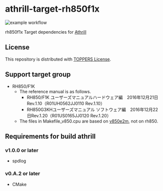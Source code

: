 # athrill-target-rh850f1x
![example workflow](https://github.com/toppers/athrill-target-rh850f1x/actions/workflows/build.yml/badge.svg)

rh850f1x Target dependencies for [Athrill](https://github.com/toppers/athrill)

## License

This repository is distributed with [TOPPERS License](https://toppers.jp/en/license.html).

## Support target group

- RH850/F1K
    - The reference manual is as follows.
       - RH850/F1K ユーザーズマニュアルハードウェア編　2016年12月21日Rev.1.10（R01UH0562JJ0110 Rev.1.10）
       - RH850G3KHユーザーズマニュアル ソフトウェア編　2016年12月22日Rev.1.20（R01US0165JJ0120 Rev.1.20）
    - The files in Makefile_v850.cpu are based on [v850e2m](https://github.com/toppers/athrill-target-v850e2m), not on rh850. 

## Requirements for build athrill
### v1.0.0 or later
- spdlog
### v0.A.2 or later
- CMake
